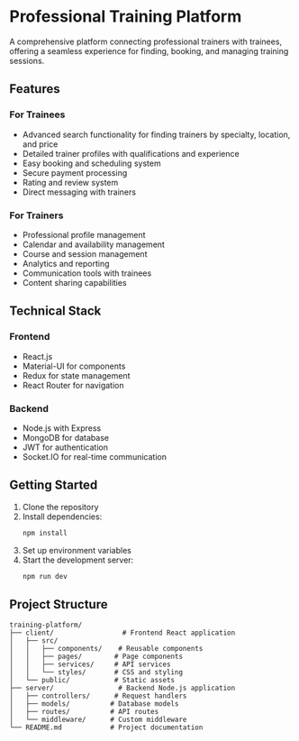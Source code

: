 # Professional Training Platform

A comprehensive platform connecting professional trainers with trainees, offering a seamless experience for finding, booking, and managing training sessions.

## Features

### For Trainees
- Advanced search functionality for finding trainers by specialty, location, and price
- Detailed trainer profiles with qualifications and experience
- Easy booking and scheduling system
- Secure payment processing
- Rating and review system
- Direct messaging with trainers

### For Trainers
- Professional profile management
- Calendar and availability management
- Course and session management
- Analytics and reporting
- Communication tools with trainees
- Content sharing capabilities

## Technical Stack

### Frontend
- React.js
- Material-UI for components
- Redux for state management
- React Router for navigation

### Backend
- Node.js with Express
- MongoDB for database
- JWT for authentication
- Socket.IO for real-time communication

## Getting Started

1. Clone the repository
2. Install dependencies:
   ```bash
   npm install
   ```
3. Set up environment variables
4. Start the development server:
   ```bash
   npm run dev
   ```

## Project Structure

```
training-platform/
├── client/                 # Frontend React application
│   ├── src/
│   │   ├── components/    # Reusable components
│   │   ├── pages/        # Page components
│   │   ├── services/     # API services
│   │   └── styles/       # CSS and styling
│   └── public/           # Static assets
├── server/                # Backend Node.js application
│   ├── controllers/      # Request handlers
│   ├── models/          # Database models
│   ├── routes/          # API routes
│   └── middleware/      # Custom middleware
└── README.md            # Project documentation
```
